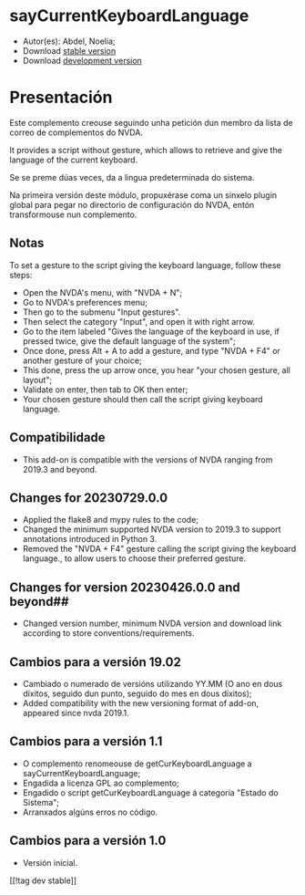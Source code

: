 # sayCurrentKeyboardLanguage #

* Autor(es): Abdel, Noelia;
* Download [stable
  version](https://www.nvaccess.org/addonStore/legacy?file=sayCurrentKeyboardLanguage)
* Download [development
  version](https://www.nvaccess.org/addonStore/legacy?file=sayCurrentKeyboardLanguage)

# Presentación #

Este complemento creouse seguindo unha petición dun membro da lista de
correo de complementos do NVDA.

It provides a script without gesture, which allows to retrieve and give the
language of the current keyboard.

Se se preme dúas veces, da a lingua predeterminada do sistema.

Na primeira versión deste módulo, propuxérase coma un sinxelo plugin global
para pegar no directorio de configuración do NVDA, entón transformouse nun
complemento.

## Notas ##

To set a gesture to the script giving the keyboard language, follow these
steps:

* Open the NVDA's menu, with "NVDA + N";
* Go to NVDA's preferences menu;
* Then go to the submenu "Input gestures".
* Then select the category "Input", and open it with right arrow.
* Go to the item labeled "Gives the language of the keyboard in use, if
  pressed twice, give the default language of the system";
* Once done, press Alt + A to add a gesture, and type "NVDA + F4" or another
  gesture of your choice;
* This done, press the up arrow once, you hear "your chosen gesture, all
  layout";
* Validate on enter, then tab to OK then enter;
* Your chosen gesture should then call the script giving keyboard language.

## Compatibilidade ##

* This add-on is compatible with the versions of NVDA ranging from 2019.3
  and beyond.

## Changes for 20230729.0.0 ##

* Applied the flake8 and mypy rules to the code;
* Changed the minimum supported NVDA version to 2019.3 to support
  annotations introduced in Python 3.
* Removed the "NVDA + F4" gesture calling the script giving the keyboard
  language., to allow users to choose their preferred gesture.

## Changes for version 20230426.0.0 and beyond##

* Changed version number, minimum NVDA version and download link according
  to store conventions/requirements.

## Cambios para a versión 19.02 ##

* Cambiado o numerado de versións utilizando YY.MM (O ano en dous díxitos,
  seguido dun punto, seguido do mes en dous díxitos);
* Added compatibility with the new versioning format of add-on, appeared
  since nvda 2019.1.

## Cambios para a versión 1.1 ##

* O complemento renomeouse de getCurKeyboardLanguage a
  sayCurrentKeyboardLanguage;
* Engadida a licenza GPL ao complemento;
* Engadido o script getCurKeyboardLanguage á categoría "Estado do Sistema";
* Arranxados algúns erros no código.

## Cambios para a versión 1.0 ##

* Versión inicial.

[[!tag dev stable]]
